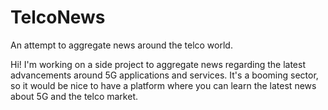 # TelcoNews
An attempt to aggregate news around the telco world.

Hi! I'm working on a side project to aggregate news regarding the latest advancements around 5G applications and services. It's a booming sector, so it would be nice to have a platform where you can learn the latest news about 5G and the telco market.
